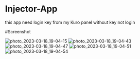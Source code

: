 # Injector-App
 this app need login key from my Kuro panel without key not login
  
  #Screenshot
 

 ![photo_2023-03-18_19-04-15](https://user-images.githubusercontent.com/123064795/226109425-9651d85b-3942-4b40-a863-93e030234a15.jpg)
![photo_2023-03-18_19-04-43](https://user-images.githubusercontent.com/123064795/226109430-8245c11d-103a-404e-8e9d-5908f89ed338.jpg)
![photo_2023-03-18_19-04-47](https://user-images.githubusercontent.com/123064795/226109455-8e73fccc-31ae-4a33-a3c8-b682ccd80b93.jpg)
![photo_2023-03-18_19-04-51](https://user-images.githubusercontent.com/123064795/226109460-0e1d186f-d467-440c-9ee3-0dfb9c84f46f.jpg)
![photo_2023-03-18_19-04-54](https://user-images.githubusercontent.com/123064795/226109467-3d568c34-1563-4f04-a7e4-e5e648178ea7.jpg)
